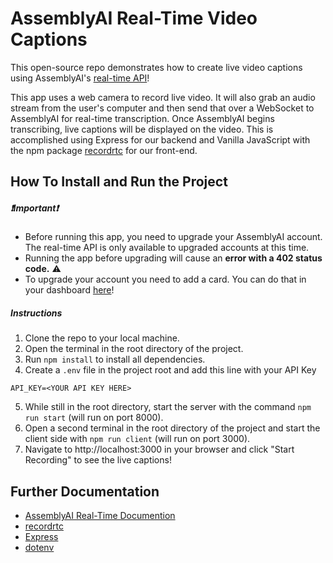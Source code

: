 # AssemblyAI Real-Time Video Captions

This open-source repo demonstrates how to create live video captions using AssemblyAI's [real-time API](https://www.assemblyai.com/docs/walkthroughs#realtime-streaming-transcription)!

This app uses a web camera to record live video. It will also grab an audio stream from the user's computer and then send that over a WebSocket to AssemblyAI for real-time transcription. Once AssemblyAI begins transcribing, live captions will be displayed on the video. This is accomplished using Express for our backend and Vanilla JavaScript with the npm package [recordrtc](https://www.npmjs.com/package/recordrtc) for our front-end.

## How To Install and Run the Project

##### ❗Important❗

- Before running this app, you need to upgrade your AssemblyAI account. The real-time API is only available to upgraded accounts at this time.
- Running the app before upgrading will cause an **error with a 402 status code.** ⚠️
- To upgrade your account you need to add a card. You can do that in your dashboard [here](https://app.assemblyai.com/)!

##### Instructions

1. Clone the repo to your local machine.
2. Open the terminal in the root directory of the project.
3. Run `npm install` to install all dependencies.
4. Create a `.env` file in the project root and add this line with your API Key

```
API_KEY=<YOUR API KEY HERE>
```

5. While still in the root directory, start the server with the command `npm run start` (will run on port 8000).
6. Open a second terminal in the root directory of the project and start the client side with `npm run client` (will run on port 3000).
7. Navigate to http://localhost:3000 in your browser and click "Start Recording" to see the live captions!

## Further Documentation

- [AssemblyAI Real-Time Documention](https://docs.assemblyai.com/overview/real-time-transcription)
- [recordrtc](https://www.npmjs.com/package/recordrtc)
- [Express](https://expressjs.com/)
- [dotenv](https://www.npmjs.com/package/dotenv)
